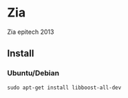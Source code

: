 Zia
===

Zia epitech 2013

## Install

### Ubuntu/Debian

```
sudo apt-get install libboost-all-dev
```
